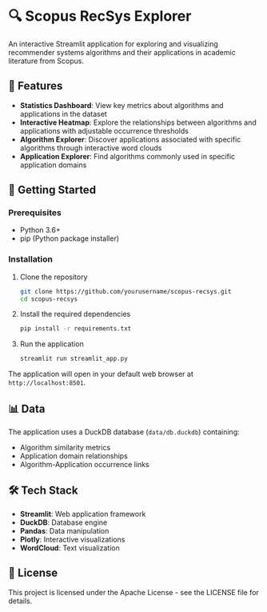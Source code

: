 # 🔍 Scopus RecSys Explorer

An interactive Streamlit application for exploring and visualizing recommender systems algorithms and their applications in academic literature from Scopus.

## 🌟 Features

- **Statistics Dashboard**: View key metrics about algorithms and applications in the dataset
- **Interactive Heatmap**: Explore the relationships between algorithms and applications with adjustable occurrence thresholds
- **Algorithm Explorer**: Discover applications associated with specific algorithms through interactive word clouds
- **Application Explorer**: Find algorithms commonly used in specific application domains

## 🚀 Getting Started

### Prerequisites

- Python 3.6+
- pip (Python package installer)

### Installation

1. Clone the repository
   ```bash
   git clone https://github.com/yourusername/scopus-recsys.git
   cd scopus-recsys
   ```

2. Install the required dependencies
   ```bash
   pip install -r requirements.txt
   ```

3. Run the application
   ```bash
   streamlit run streamlit_app.py
   ```

The application will open in your default web browser at `http://localhost:8501`.

## 📊 Data

The application uses a DuckDB database (`data/db.duckdb`) containing:
- Algorithm similarity metrics
- Application domain relationships
- Algorithm-Application occurrence links

## 🛠️ Tech Stack

- **Streamlit**: Web application framework
- **DuckDB**: Database engine
- **Pandas**: Data manipulation
- **Plotly**: Interactive visualizations
- **WordCloud**: Text visualization

## 📝 License

This project is licensed under the Apache License - see the LICENSE file for details.
